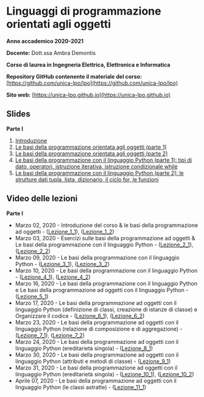 # Linguaggi di programmazione orientati agli oggetti

**Anno accademico 2020-2021** 

**Docente:** Dott.ssa Ambra Demontis

**Corso di laurea in Ingegneria Elettrica, Elettronica e Informatica**

**Repository GitHub contenente il materiale del corso:** [https://github.com/unica-lpo/lpo](https://github.com/unica-lpo/lpo)

**Sito web:** [https://unica-lpo.github.io](https://unica-lpo.github.io)


## Slides
**Parte I**

1. [Introduzione](https://github.com/unica-lpo/lpo/blob/master/slides/LPO_0_intro_corso.pdf)
2. [Le basi della programmazione orientata agli oggetti (parte 1)](https://github.com/unica-lpo/lpo/blob/master/slides/LPO_1_basi_della_OOP.pdf)
3. [Le basi della programmazione orientata agli oggetti (parte 2)](https://github.com/unica-lpo/lpo/blob/master/slides/LPO_1_basi_della_OOP_parte_2.pdf)
4. [Le basi della programmazione con il linguaggio Python (parte 1): tipi di dato, operatori, istruzione iterativa, istruzione condizionale while](https://github.com/unica-lpo/lpo/blob/master/slides/LPO_2_basi_Python.pdf)
5. [Le basi della programmazione con il linguaggio Python (parte 2): le strutture dati tupla, lista, dizionario, il ciclo for, le funzioni](https://github.com/unica-lpo/lpo/blob/master/slides/LPO_2_basi_Python_parte_2.pdf)


## Video delle lezioni
**Parte I**
- Marzo 02, 2020 - Introduzione del corso & le basi della programmazione ad oggetti - ([Lezione_1_1](https://web.microsoftstream.com/video/68a71e6a-b267-459b-8c8a-5c122e50492e)), ([Lezione_1_2](https://web.microsoftstream.com/video/90ee7023-cbfe-4acb-b892-136659ba2e85)) 
- Marzo 03, 2020 - Esercizi sulle basi della programmazione ad oggetti & Le basi della programmazione con il linguaggio Python - ([Lezione_2_1](https://web.microsoftstream.com/video/884336de-918f-4d2c-ae3d-e7286c6ce20f)), ([Lezione_2_2](https://web.microsoftstream.com/video/d7065748-4562-4978-bfc0-7ebc6217a519)) 
- Marzo 09, 2020 - Le basi della programmazione con il linguaggio Python - ([Lezione_3_1](https://web.microsoftstream.com/video/4742c0c0-21a3-4336-9226-511f01e9b8bb)), ([Lezione_3_2](https://web.microsoftstream.com/video/60aa91a5-020e-48d6-884f-ef078eb9f7d8)) 
- Marzo 10, 2020 - Le basi della programmazione con il linguaggio Python - ([Lezione_4_1](https://web.microsoftstream.com/video/a9eed519-ac54-42d4-92ac-3d57ce6c310c)), ([Lezione_4_2](https://web.microsoftstream.com/video/780b9f50-284e-4c1a-9f08-d37681f525c8)) 
- Marzo 16, 2020 - Le basi della programmazione con il linguaggio Python e Le basi della programmazione ad oggetti con il linguaggio Python - ([Lezione_5_1](https://web.microsoftstream.com/video/88479264-6f19-49a7-9457-6209d366d911))
- Marzo 17, 2020 - Le basi della programmazione ad oggetti con il linguaggio Python (definizione di classi, creazione di istanze di classe) e Organizzare il codice  - ([Lezione_6_1](https://web.microsoftstream.com/video/d54ee6de-9d48-4ab6-8a50-865b48118124)), ([Lezione_6_2](https://web.microsoftstream.com/video/d9426a28-6fe9-4ba4-981e-4e125c6070c5))
- Marzo 23, 2020 - Le basi della programmazione ad oggetti con il linguaggio Python (relazione di composizione e di aggregazione) - ([Lezione_7_1](https://web.microsoftstream.com/video/83d7a258-7394-4022-bf2d-bf1b6c22fcbe)), ([Lezione_7_2](https://web.microsoftstream.com/video/97f10798-2fe4-4b1a-9e2e-242f5d8d5575))
- Marzo 24, 2020 - Le basi della programmazione ad oggetti con il linguaggio Python (ereditarietà singola) - ([Lezione_8_1](https://web.microsoftstream.com/video/34b8d788-57fb-4e58-8773-f7af0be97e8b))
- Marzo 30, 2020 - Le basi della programmazione ad oggetti con il linguaggio Python (attributi e metodi di classe) - ([Lezione_9_1](https://web.microsoftstream.com/video/b64346b5-c82c-4118-80a3-5b1db2d28b27))
- Marzo 31, 2020 - Le basi della programmazione ad oggetti con il linguaggio Python (ereditarietà singola) - ([Lezione_10_1](https://web.microsoftstream.com/video/f63eb777-bc5c-4e8f-91e7-cfdf855880d1)), ([Lezione_10_2](https://web.microsoftstream.com/video/62b85f94-d9c3-4cc3-b3fe-72a4f06db3b3))
- Aprile 07, 2020 - Le basi della programmazione ad oggetti con il linguaggio Python (le classi astratte) - ([Lezione_11_1](https://web.microsoftstream.com/video/78448b4b-3d76-41c0-941b-4ded5f2da60d))


